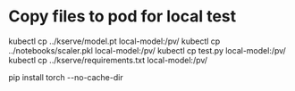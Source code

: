 # Copy files to pod for local test

kubectl cp ../kserve/model.pt local-model:/pv/
kubectl cp ../notebooks/scaler.pkl local-model:/pv/
kubectl cp test.py local-model:/pv/
kubectl cp ../kserve/requirements.txt local-model:/pv/

pip install torch --no-cache-dir